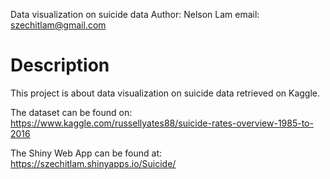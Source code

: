 Data visualization on suicide data
Author: Nelson Lam 
email: szechitlam@gmail.com 

# Description

This project is about data visualization on suicide data retrieved on Kaggle. <br>

The dataset can be found on: https://www.kaggle.com/russellyates88/suicide-rates-overview-1985-to-2016 <br>

The Shiny Web App can be found at: https://szechitlam.shinyapps.io/Suicide/
